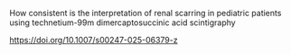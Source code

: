 How consistent is the interpretation of renal scarring in pediatric patients using technetium-99m dimercaptosuccinic acid scintigraphy


https://doi.org/10.1007/s00247-025-06379-z
